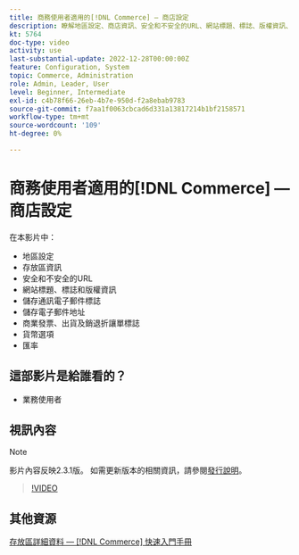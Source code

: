 ```yaml
---
title: 商務使用者適用的[!DNL Commerce] — 商店設定
description: 瞭解地區設定、商店資訊、安全和不安全的URL、網站標題、標誌、版權資訊、通訊電子郵件標誌、商店電子郵件地址、貨幣選項和匯率。
kt: 5764
doc-type: video
activity: use
last-substantial-update: 2022-12-28T00:00:00Z
feature: Configuration, System
topic: Commerce, Administration
role: Admin, Leader, User
level: Beginner, Intermediate
exl-id: c4b78f66-26eb-4b7e-950d-f2a8ebab9783
source-git-commit: f7aa1f0063cbcad6d331a13817214b1bf2158571
workflow-type: tm+mt
source-wordcount: '109'
ht-degree: 0%

---
```


# 商務使用者適用的[!DNL Commerce] — 商店設定

在本影片中：

- 地區設定
- 存放區資訊
- 安全和不安全的URL
- 網站標題、標誌和版權資訊
- 儲存通訊電子郵件標誌
- 儲存電子郵件地址
- 商業發票、出貨及銷退折讓單標誌
- 貨幣選項
- 匯率

## 這部影片是給誰看的？

- 業務使用者

## 視訊內容

>[!NOTE]
>
>影片內容反映2.3.1版。 如需更新版本的相關資訊，請參閱[發行說明](https://experienceleague.adobe.com/docs/commerce-operations/release/notes/overview.html)。

>[!VIDEO](https://video.tv.adobe.com/v/35949?quality=12&learn=on)

## 其他資源

[存放區詳細資料 —  [!DNL Commerce] 快速入門手冊](https://experienceleague.adobe.com/docs/commerce-admin/start/setup/store-details.html)
